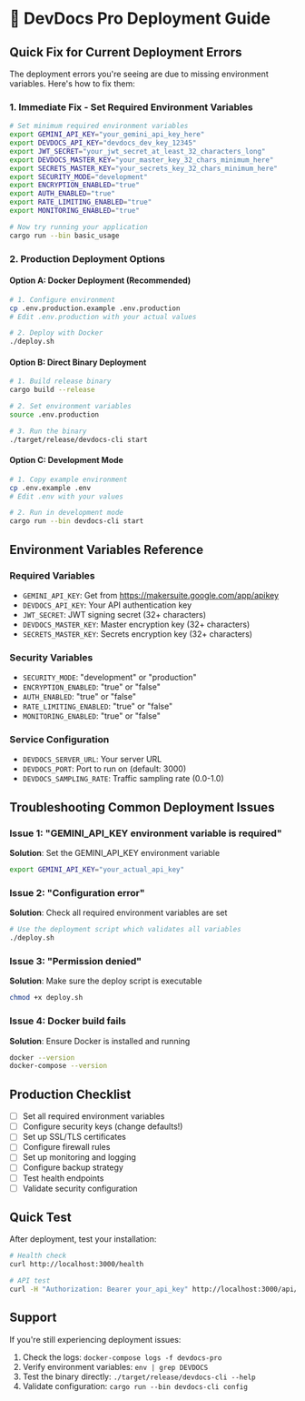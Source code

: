 # 🚀 DevDocs Pro Deployment Guide

## Quick Fix for Current Deployment Errors

The deployment errors you're seeing are due to missing environment variables. Here's how to fix them:

### 1. **Immediate Fix - Set Required Environment Variables**

```bash
# Set minimum required environment variables
export GEMINI_API_KEY="your_gemini_api_key_here"
export DEVDOCS_API_KEY="devdocs_dev_key_12345"
export JWT_SECRET="your_jwt_secret_at_least_32_characters_long"
export DEVDOCS_MASTER_KEY="your_master_key_32_chars_minimum_here"
export SECRETS_MASTER_KEY="your_secrets_key_32_chars_minimum_here"
export SECURITY_MODE="development"
export ENCRYPTION_ENABLED="true"
export AUTH_ENABLED="true"
export RATE_LIMITING_ENABLED="true"
export MONITORING_ENABLED="true"

# Now try running your application
cargo run --bin basic_usage
```

### 2. **Production Deployment Options**

#### Option A: Docker Deployment (Recommended)

```bash
# 1. Configure environment
cp .env.production.example .env.production
# Edit .env.production with your actual values

# 2. Deploy with Docker
./deploy.sh
```

#### Option B: Direct Binary Deployment

```bash
# 1. Build release binary
cargo build --release

# 2. Set environment variables
source .env.production

# 3. Run the binary
./target/release/devdocs-cli start
```

#### Option C: Development Mode

```bash
# 1. Copy example environment
cp .env.example .env
# Edit .env with your values

# 2. Run in development mode
cargo run --bin devdocs-cli start
```

## Environment Variables Reference

### Required Variables
- `GEMINI_API_KEY`: Get from https://makersuite.google.com/app/apikey
- `DEVDOCS_API_KEY`: Your API authentication key
- `JWT_SECRET`: JWT signing secret (32+ characters)
- `DEVDOCS_MASTER_KEY`: Master encryption key (32+ characters)
- `SECRETS_MASTER_KEY`: Secrets encryption key (32+ characters)

### Security Variables
- `SECURITY_MODE`: "development" or "production"
- `ENCRYPTION_ENABLED`: "true" or "false"
- `AUTH_ENABLED`: "true" or "false"
- `RATE_LIMITING_ENABLED`: "true" or "false"
- `MONITORING_ENABLED`: "true" or "false"

### Service Configuration
- `DEVDOCS_SERVER_URL`: Your server URL
- `DEVDOCS_PORT`: Port to run on (default: 3000)
- `DEVDOCS_SAMPLING_RATE`: Traffic sampling rate (0.0-1.0)

## Troubleshooting Common Deployment Issues

### Issue 1: "GEMINI_API_KEY environment variable is required"
**Solution**: Set the GEMINI_API_KEY environment variable
```bash
export GEMINI_API_KEY="your_actual_api_key"
```

### Issue 2: "Configuration error"
**Solution**: Check all required environment variables are set
```bash
# Use the deployment script which validates all variables
./deploy.sh
```

### Issue 3: "Permission denied"
**Solution**: Make sure the deploy script is executable
```bash
chmod +x deploy.sh
```

### Issue 4: Docker build fails
**Solution**: Ensure Docker is installed and running
```bash
docker --version
docker-compose --version
```

## Production Checklist

- [ ] Set all required environment variables
- [ ] Configure security keys (change defaults!)
- [ ] Set up SSL/TLS certificates
- [ ] Configure firewall rules
- [ ] Set up monitoring and logging
- [ ] Configure backup strategy
- [ ] Test health endpoints
- [ ] Validate security configuration

## Quick Test

After deployment, test your installation:

```bash
# Health check
curl http://localhost:3000/health

# API test
curl -H "Authorization: Bearer your_api_key" http://localhost:3000/api/status
```

## Support

If you're still experiencing deployment issues:

1. Check the logs: `docker-compose logs -f devdocs-pro`
2. Verify environment variables: `env | grep DEVDOCS`
3. Test the binary directly: `./target/release/devdocs-cli --help`
4. Validate configuration: `cargo run --bin devdocs-cli config`